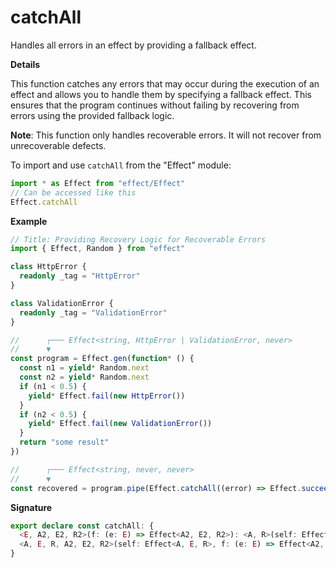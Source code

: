 # catchAll

Handles all errors in an effect by providing a fallback effect.

**Details**

This function catches any errors that may occur during the execution of an
effect and allows you to handle them by specifying a fallback effect. This
ensures that the program continues without failing by recovering from errors
using the provided fallback logic.

**Note**: This function only handles recoverable errors. It will not recover
from unrecoverable defects.

To import and use `catchAll` from the "Effect" module:

```ts
import * as Effect from "effect/Effect"
// Can be accessed like this
Effect.catchAll
```

**Example**

```ts
// Title: Providing Recovery Logic for Recoverable Errors
import { Effect, Random } from "effect"

class HttpError {
  readonly _tag = "HttpError"
}

class ValidationError {
  readonly _tag = "ValidationError"
}

//      ┌─── Effect<string, HttpError | ValidationError, never>
//      ▼
const program = Effect.gen(function* () {
  const n1 = yield* Random.next
  const n2 = yield* Random.next
  if (n1 < 0.5) {
    yield* Effect.fail(new HttpError())
  }
  if (n2 < 0.5) {
    yield* Effect.fail(new ValidationError())
  }
  return "some result"
})

//      ┌─── Effect<string, never, never>
//      ▼
const recovered = program.pipe(Effect.catchAll((error) => Effect.succeed(`Recovering from ${error._tag}`)))
```

**Signature**

```ts
export declare const catchAll: {
  <E, A2, E2, R2>(f: (e: E) => Effect<A2, E2, R2>): <A, R>(self: Effect<A, E, R>) => Effect<A2 | A, E2, R2 | R>
  <A, E, R, A2, E2, R2>(self: Effect<A, E, R>, f: (e: E) => Effect<A2, E2, R2>): Effect<A2 | A, E2, R2 | R>
}
```

